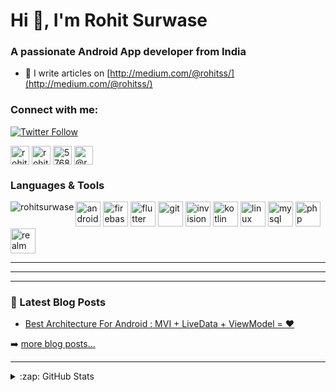 

<h1 align="left">Hi 👋, I'm Rohit Surwase</h1>
<h3 align="left">A passionate Android App developer from India</h3>

- 📝 I write articles on [http://medium.com/@rohitss/](http://medium.com/@rohitss/)
  
### Connect with me:  

[![Twitter Follow](https://img.shields.io/twitter/follow/RohitSurw?color=1DA1F2&logo=twitter&style=for-the-badge)](https://twitter.com/intent/follow?original_referer=https%3A%2F%2Fgithub.com%2FRohitSurwase&screen_name=RohitSurw)
<p align="left">
<a href="https://twitter.com/rohitsurw" target="blank"><img align="center" src="https://cdn.jsdelivr.net/npm/simple-icons@3.0.1/icons/twitter.svg" alt="rohitsurw" height="30" width="30" /></a>
<a href="https://linkedin.com/in/rohitss5" target="blank"><img align="center" src="https://cdn.jsdelivr.net/npm/simple-icons@3.0.1/icons/linkedin.svg" alt="rohitss5" height="30" width="30" /></a>
<a href="https://stackoverflow.com/users/5768459" target="blank"><img align="center" src="https://cdn.jsdelivr.net/npm/simple-icons@3.0.1/icons/stackoverflow.svg" alt="5768459" height="30" width="30" /></a>
<a href="https://medium.com/@rohitss" target="blank"><img align="center" src="https://cdn.jsdelivr.net/npm/simple-icons@3.0.1/icons/medium.svg" alt="@rohitss" height="30" width="30" /></a>
</p>
 
### Languages & Tools
<p><img align="left" src="https://github-readme-stats.vercel.app/api/top-langs/?username=rohitsurwase&layout=compact" alt="rohitsurwase" /></p>
<p align="left"><img src="https://devicons.github.io/devicon/devicon.git/icons/android/android-original-wordmark.svg" alt="android" width="40" height="40"/> <img src="https://www.vectorlogo.zone/logos/firebase/firebase-icon.svg" alt="firebase" width="40" height="40"/> <img src="https://www.vectorlogo.zone/logos/flutterio/flutterio-icon.svg" alt="flutter" width="40" height="40"/> <img src="https://www.vectorlogo.zone/logos/git-scm/git-scm-icon.svg" alt="git" width="40" height="40"/> <img src="https://www.vectorlogo.zone/logos/invisionapp/invisionapp-icon.svg" alt="invision" width="40" height="40"/> <img src="https://www.vectorlogo.zone/logos/kotlinlang/kotlinlang-icon.svg" alt="kotlin" width="40" height="40"/> <img src="https://devicons.github.io/devicon/devicon.git/icons/linux/linux-original.svg" alt="linux" width="40" height="40"/> <img src="https://devicons.github.io/devicon/devicon.git/icons/mysql/mysql-original-wordmark.svg" alt="mysql" width="40" height="40"/> <img src="https://devicons.github.io/devicon/devicon.git/icons/php/php-original.svg" alt="php" width="40" height="40"/> <img src="https://raw.githubusercontent.com/bestofjs/bestofjs-webui/8665e8c267a0215f3159df28b33c365198101df5/public/logos/realm.svg" alt="realm" width="40" height="40"/></p>


---
---
---
  
### 📕 Latest Blog Posts  
  
<!-- BLOG-POST-LIST:START -->
- [Best Architecture For Android : MVI + LiveData + ViewModel = ❤️](https://proandroiddev.com/best-architecture-for-android-mvi-livedata-viewmodel-71a3a5ac7ee3?source=rss-6d6a65c4e6fa------2)
<!-- BLOG-POST-LIST:END -->  
  
➡️ [more blog posts...](https://medium.com/@rohitss)  
  
---  
  
<details>  
  <summary>:zap: GitHub Stats</summary>  
  
  <img align="left" alt="RohitSurwase's Github Stats" src="https://github-readme-stats.rohitsurwase.vercel.app/api?username=RohitSurwase&show_icons=true&hide_border=true" />  
</details>  
  
[medium]: https://medium.com/@rohitss
[twitter]: https://twitter.com/RohitSurw  
[linkedin]: https://www.linkedin.com/in/rohitss5/ 

